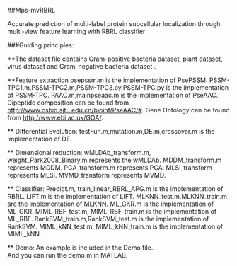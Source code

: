 ##Mps-mvRBRL

Accurate prediction of multi-label protein subcellular localization through multi-view feature learning with RBRL classifier

###Guiding principles:

**The dataset file contains Gram-positive bacteria dataset, plant dataset, virus dataset and Gram-negative bacteria dataset .

**Feature extraction
   psepssm.m is the implementation of PsePSSM.
   PSSM-TPC1.m,PSSM-TPC2.m,PSSM-TPC3.py,PSSM-TPC.py is the implementation of PSSM-TPC.
   PAAC.m,mainpseaac.m is the implementation of PseAAC.
   Dipeptide composition can be found from http://www.csbio.sjtu.edu.cn/bioinf/PseAAC/#.
   Gene Ontology can be found from http://www.ebi.ac.uk/GOA/.

** Differential Evolution:
   testFun.m,mutation.m,DE.m,crossover.m is the implementation of DE.

** Dimensional reduction:
   wMLDAb_transform.m, weight_Park2008_Binary.m represents the wMLDAb.
   MDDM_transform.m represents MDDM.
   PCA_transform.m represents PCA.
   MLSI_transform represents MLSI.
   MVMD_transform represents MVMD.

** Classifier:
   Predict.m, train_linear_RBRL_APG.m is the implementation of RBRL.
   LIFT.m is the implementation of LIFT.
   MLKNN_test.m,MLKNN_train.m are the implementation of MLKNN.
   ML_GKR.m is the implementation of ML_GKR.
   MIML_RBF_test.m, MIML_RBF_train.m is the implementation of ML_RBF.
   RankSVM_train.m,RankSVM_test.m is the implementation of RankSVM.
   MIML_kNN_test.m, MIML_kNN_train.m is the implementation of MIML_kNN.

** Demo:
   An example is included in the Demo file.  
   And you can run the demo.m in MATLAB.

